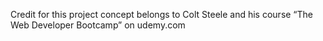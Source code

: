 Credit for this project concept belongs to Colt Steele and his course “The Web Developer Bootcamp” on udemy.com